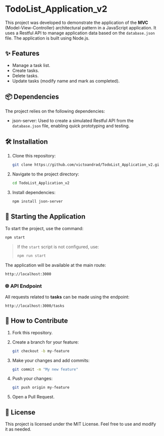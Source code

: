 # TodoList_Application_v2

This project was developed to demonstrate the application of the **MVC** (Model-View-Controller) architectural pattern in a JavaScript application. It uses a Restful API to manage application data based on the `database.json` file. The application is built using Node.js.

## ✨ Features

- Manage a task list.
- Create tasks.
- Delete tasks.
- Update tasks (modify name and mark as completed).

## 📦 Dependencies

The project relies on the following dependencies:
- json-server: Used to create a simulated Restful API from the `database.json` file, enabling quick prototyping and testing.

## 🛠️ Installation

1. Clone this repository:

   ```bash
   git clone https://github.com/victoandrad/TodoList_Application_v2.git
   ```

2. Navigate to the project directory:

   ```bash
   cd TodoList_Application_v2
   ```

3. Install dependencies:

   ```bash
   npm install json-server
   ```

## 🚀 Starting the Application

To start the project, use the command:

```bash
npm start
```

> If the `start` script is not configured, use:
>
> ```bash
> npm run start
> ```

The application will be available at the main route:

```
http://localhost:3000
```

### 🌐 API Endpoint

All requests related to **tasks** can be made using the endpoint:

```
http://localhost:3000/tasks
```

## 🤝 How to Contribute

1. Fork this repository.
2. Create a branch for your feature:

   ```bash
   git checkout -b my-feature
   ```

3. Make your changes and add commits:

   ```bash
   git commit -m "My new feature"
   ```

4. Push your changes:

   ```bash
   git push origin my-feature
   ```

5. Open a Pull Request.

## 📄 License

This project is licensed under the MIT License. Feel free to use and modify it as needed.
